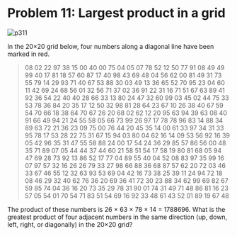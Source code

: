 # Problem 11: Largest product in a grid

![p311](img/011.gif)

In the 20×20 grid below, four numbers along a diagonal line have been
marked in red. 

>   08 02 22 97 38 15 00 40 00 75 04 05 07 78 52 12 50 77 91 08
>   49 49 99 40 17 81 18 57 60 87 17 40 98 43 69 48 04 56 62 00
>   81 49 31 73 55 79 14 29 93 71 40 67 53 88 30 03 49 13 36 65
>   52 70 95 23 04 60 11 42 69 24 68 56 01 32 56 71 37 02 36 91
>   22 31 16 71 51 67 63 89 41 92 36 54 22 40 40 28 66 33 13 80
>   24 47 32 60 99 03 45 02 44 75 33 53 78 36 84 20 35 17 12 50
>   32 98 81 28 64 23 67 10 26 38 40 67 59 54 70 66 18 38 64 70
>   67 26 20 68 02 62 12 20 95 63 94 39 63 08 40 91 66 49 94 21
>   24 55 58 05 66 73 99 26 97 17 78 78 96 83 14 88 34 89 63 72
>   21 36 23 09 75 00 76 44 20 45 35 14 00 61 33 97 34 31 33 95
>   78 17 53 28 22 75 31 67 15 94 03 80 04 62 16 14 09 53 56 92
>   16 39 05 42 96 35 31 47 55 58 88 24 00 17 54 24 36 29 85 57
>   86 56 00 48 35 71 89 07 05 44 44 37 44 60 21 58 51 54 17 58
>   19 80 81 68 05 94 47 69 28 73 92 13 86 52 17 77 04 89 55 40
>   04 52 08 83 97 35 99 16 07 97 57 32 16 26 26 79 33 27 98 66
>   88 36 68 87 57 62 20 72 03 46 33 67 46 55 12 32 63 93 53 69
>   04 42 16 73 38 25 39 11 24 94 72 18 08 46 29 32 40 62 76 36
>   20 69 36 41 72 30 23 88 34 62 99 69 82 67 59 85 74 04 36 16
>   20 73 35 29 78 31 90 01 74 31 49 71 48 86 81 16 23 57 05 54
>   01 70 54 71 83 51 54 69 16 92 33 48 61 43 52 01 89 19 67 48

The product of these numbers is 26 × 63 × 78 × 14 = 1788696. What is the
greatest product of four adjacent numbers in the same direction (up, down, left,
right, or diagonally) in the 20×20 grid?
